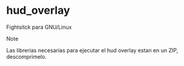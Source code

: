 # hud_overlay
Fightsitck para GNU/Linux

>[!NOTE]
>Las librerias necesarias para ejecutar el hud overlay estan en un ZIP, descomprimelo.
